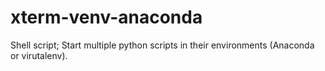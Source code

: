 # xterm-venv-anaconda
Shell script; Start multiple python scripts in their environments (Anaconda or virutalenv).
